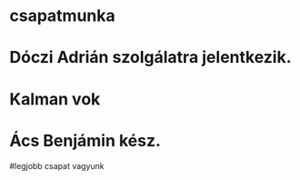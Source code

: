 # csapatmunka
# Dóczi Adrián szolgálatra jelentkezik.
# Kalman vok
# Ács Benjámin kész.
#legjobb csapat vagyunk
